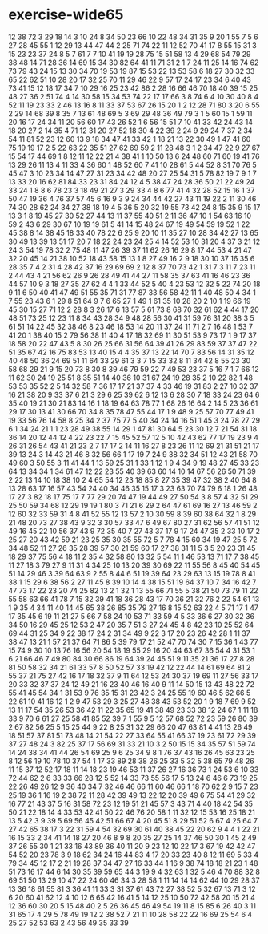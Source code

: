 # exercise-wide65
12
38
72
3
29
18
14
3
10
24
8
34
50
23
66
10
22
48
34
31
35
9
20
1
55
7
5
6
27
28
45
55
1
12
29
13
44
47
44
2
25
71
74
22
11
12
52
70
41
17
8
55
15
31
3
15
23
23
37
24
8
5
7
61
7
7
10
41
19
19
28
75
15
51
58
13
4
29
68
54
79
29
38
48
14
71
28
36
14
69
15
34
30
82
64
41
11
71
31
2
1
7
24
11
25
14
16
74
62
73
79
43
24
15
13
30
34
70
19
53
19
87
15
53
22
13
53
58
6
18
27
30
32
33
65
22
62
51
10
28
20
17
32
25
70
11
29
46
22
9
57
17
24
17
23
34
6
40
43
73
41
15
12
18
17
34
7
10
29
16
25
23
42
86
2
28
16
66
46
70
18
40
39
15
25
48
27
36
2
51
74
4
14
30
58
15
34
53
74
22
17
17
66
3
8
74
6
4
10
30
40
8
4
52
11
19
23
33
2
46
13
16
8
11
33
37
53
67
26
15
20
1
2
12
28
71
80
3
20
6
55
2
29
14
68
39
8
35
7
13
61
48
69
5
3
69
29
48
36
49
79
3
1
5
60
15
1
59
11
20
16
17
24
34
11
20
56
60
17
43
26
52
1
6
56
15
51
7
10
41
33
42
24
43
14
18
20
27
2
14
35
4
71
12
31
20
27
52
18
30
4
22
39
2
24
9
29
24
7
37
2
34
54
11
81
52
23
12
60
13
9
18
34
47
41
33
42
1
18
21
13
22
30
49
1
47
41
60
75
19
19
17
2
5
22
63
22
35
51
27
62
69
59
2
11
28
48
3
1
2
34
47
22
9
27
67
15
54
17
44
69
1
8
12
11
12
22
21
4
38
41
1
10
50
13
6
24
48
60
71
60
19
41
76
13
29
26
11
13
4
11
33
4
36
60
1
48
52
60
7
41
10
28
61
5
44
52
8
31
70
76
5
45
47
3
10
23
34
14
47
27
31
23
34
42
48
20
27
25
54
31
5
78
82
19
7
9
1
7
13
33
20
16
62
81
84
33
23
31
84
24
12
4
5
38
47
24
28
36
50
21
22
49
24
33
24
1
8
8
6
78
23
3
18
49
21
27
3
29
33
4
8
6
77
41
4
32
28
52
15
16
1
37
50
47
19
36
4
76
37
57
45
6
16
9
3
9
24
34
44
42
27
43
11
19
22
2
11
30
46
74
30
28
62
24
34
27
38
18
19
4
5
36
5
20
32
19
55
73
42
24
8
15
35
9
15
17
13
3
1
8
19
45
27
30
52
27
44
13
11
37
55
40
51
2
11
36
47
10
1
54
63
16
10
59
2
43
6
29
30
67
10
19
19
61
5
41
14
15
48
24
67
19
49
54
59
19
52
1
22
45
38
8
14
38
45
18
33
40
78
22
6
25
9
20
10
11
35
27
10
28
34
42
27
13
65
30
49
13
39
13
51
17
20
7
18
22
24
23
24
25
4
14
52
53
10
31
20
4
37
3
21
12
24
3
54
19
78
32
2
75
48
11
47
26
39
37
11
62
26
16
29
8
17
44
53
4
21
47
32
20
45
14
21
38
10
52
18
43
58
15
13
1
8
27
49
16
2
9
18
30
10
37
16
35
6
28
35
7
4
2
31
4
28
42
37
16
29
69
69
2
12
8
37
70
73
42
1
31
7
3
11
7
23
11
2
44
43
4
21
56
62
26
9
26
28
49
41
44
27
11
58
35
37
63
41
16
46
23
36
44
57
10
9
3
18
27
35
27
62
4
4
1
33
44
52
5
40
4
23
53
12
32
5
22
74
20
18
9
11
6
50
40
41
47
49
51
55
35
71
31
77
87
33
56
58
42
11
1
40
48
50
4
34
1
7
55
23
43
6
1
29
8
51
64
9
7
6
65
27
1
49
1
61
35
10
28
20
2
10
1
19
66
19
45
30
15
27
71
12
2
28
8
3
26
17
6
13
57
5
61
73
8
68
70
32
61
62
4
44
17
20
48
51
73
25
12
23
11
8
34
43
28
34
9
48
28
56
30
41
31
59
76
31
20
38
3
5
61
51
14
22
45
32
38
46
8
23
46
18
53
14
20
11
37
24
11
71
2
7
16
48
1
53
7
41
20
1
38
40
15
2
79
56
38
11
40
4
17
18
32
69
11
30
51
53
9
73
17
1
9
17
37
18
58
20
22
47
43
5
8
30
26
25
66
31
56
64
39
41
26
29
83
59
37
37
47
22
51
35
67
42
16
75
83
53
13
40
15
4
4
35
37
13
22
14
70
7
83
56
14
31
35
12
40
48
50
36
24
69
51
11
64
33
29
61
3
3
7
15
33
32
8
11
34
42
8
55
23
30
58
68
29
21
9
15
20
73
8
30
8
39
46
79
59
22
7
49
53
23
37
5
16
7
1
7
66
12
11
62
30
24
19
25
51
8
35
51
14
40
36
10
31
67
24
19
28
35
2
10
22
82
1
48
53
53
35
52
2
5
14
32
58
7
36
17
17
21
37
37
4
33
46
19
31
83
2
27
10
32
37
16
21
38
20
9
33
37
6
21
3
29
6
25
39
62
6
12
13
6
28
30
7
18
33
24
23
64
6
35
40
19
21
30
21
83
14
16
1
18
19
64
63
78
77
1
68
26
16
64
2
14
5
23
36
61
29
17
30
13
41
30
66
70
34
8
35
78
47
55
44
17
1
9
48
9
25
57
70
77
49
41
19
33
56
76
14
58
8
25
34
2
37
75
77
5
40
34
24
14
16
51
1
45
3
24
78
27
29
6
1
34
24
21
1
1
23
28
49
38
55
14
29
1
47
81
30
64
5
23
30
12
7
21
54
31
18
36
14
20
12
44
12
4
22
23
22
7
15
45
52
57
12
5
10
42
43
62
77
17
19
23
9
4
26
31
26
54
43
41
21
23
2
7
17
17
2
14
11
16
27
8
23
26
11
12
69
21
31
51
21
17
39
13
24
3
14
43
21
46
8
32
56
66
1
17
19
7
24
9
38
32
34
51
12
43
21
58
70
49
60
3
50
55
3
11
41
44
1
13
59
25
31
1
33
1
12
1
9
4
34
9
19
48
27
45
33
23
64
13
34
34
1
34
61
47
12
22
23
55
40
39
63
60
14
10
14
67
56
26
50
71
39
2
22
13
14
10
18
38
10
2
4
65
54
12
23
18
85
8
27
35
39
47
32
38
2
40
64
8
13
28
63
17
16
57
43
54
24
40
34
46
35
15
17
3
23
63
70
74
79
6
18
1
26
48
17
27
3
82
18
17
75
17
7
77
29
20
74
47
19
44
49
27
50
54
3
8
57
4
32
51
29
25
50
59
34
68
12
29
19
19
1
80
3
71
21
6
29
2
64
47
61
69
16
27
13
46
59
2
12
60
32
33
59
31
4
8
41
52
55
12
13
57
2
10
30
59
8
39
60
38
64
32
1
8
29
21
48
20
73
27
38
43
9
32
3
30
57
33
47
6
49
67
80
27
31
62
56
57
41
51
12
49
16
45
22
10
56
37
43
9
72
35
40
7
27
43
37
17
9
17
24
47
35
2
33
10
17
2
25
27
20
43
42
59
21
23
25
35
30
35
55
72
5
7
78
4
15
60
34
19
47
25
5
72
34
48
52
11
27
26
35
28
39
57
30
21
59
60
17
27
38
31
11
5
3
5
20
23
31
45
18
29
37
75
56
4
18
11
2
35
4
32
58
80
13
32
5
54
11
1
46
53
13
71
17
7
38
45
11
27
18
3
79
27
9
11
31
4
34
25
10
13
20
39
30
69
22
11
55
56
8
45
40
54
45
51
14
29
46
3
39
64
63
9
2
55
8
44
6
51
19
39
64
23
29
63
13
15
19
78
8
41
38
1
15
29
6
38
56
2
27
11
45
8
39
10
14
4
38
15
51
19
64
37
10
7
34
16
42
7
47
73
17
22
23
20
74
25
82
13
2
1
32
1
13
55
66
71
55
5
38
21
50
73
79
11
22
55
58
63
66
41
78
7
15
32
39
41
18
36
28
43
17
70
36
21
32
76
2
22
54
61
13
1
9
35
4
34
11
40
14
45
65
38
26
85
35
79
27
16
8
15
52
63
22
4
5
71
17
1
47
17
35
45
6
19
11
21
27
5
66
7
58
24
10
53
71
33
59
4
5
33
36
6
27
30
32
36
34
50
16
29
45
25
12
53
2
47
20
35
7
51
3
27
24
45
4
8
42
23
10
25
52
64
69
44
31
25
34
9
22
38
17
24
2
31
34
49
9
22
3
17
20
23
26
42
28
1
11
37
38
47
13
21
1
57
21
37
64
71
86
5
39
79
17
21
52
47
70
74
30
7
15
36
1
43
77
15
74
9
30
10
13
76
16
56
20
54
18
19
55
29
16
20
44
63
67
36
54
4
31
53
1
6
21
66
46
7
49
80
84
30
66
86
19
64
39
24
45
51
9
11
35
21
36
17
27
8
28
81
50
58
32
34
21
61
33
57
8
50
52
57
33
19
42
12
22
44
14
61
69
64
81
2
55
37
21
75
27
42
16
17
18
32
37
9
11
64
12
53
24
30
37
19
69
11
27
56
33
17
20
33
32
37
37
24
12
49
21
16
23
40
46
16
40
9
11
14
50
15
13
43
48
22
72
55
41
45
54
34
1
31
53
9
76
35
15
31
23
42
3
24
25
55
19
60
46
5
62
66
5
22
61
10
41
16
12
1
2
9
47
53
29
3
25
27
48
38
43
53
52
20
1
9
18
7
69
9
52
13
11
17
54
35
26
53
36
42
11
22
35
65
19
41
38
49
23
33
38
12
24
67
1
11
18
33
9
70
6
61
27
25
58
41
85
52
39
7
1
55
9
5
12
57
68
52
72
23
59
26
80
39
2
67
82
56
25
5
15
25
44
9
22
8
25
31
32
29
66
20
47
63
81
4
41
13
26
49
18
51
57
37
81
51
73
48
14
21
54
22
27
33
64
55
41
66
37
19
23
61
72
29
39
37
27
48
24
3
82
25
37
17
56
69
31
33
21
10
3
2
50
15
15
34
35
57
51
59
74
14
24
38
34
41
44
26
54
69
25
9
6
25
34
9
8
1
76
37
43
16
26
45
63
23
25
8
12
56
19
10
78
10
37
54
1
17
33
89
28
38
26
25
33
5
32
5
38
65
79
48
26
11
15
37
12
52
17
18
11
14
18
23
19
46
53
11
37
26
27
16
36
73
1
24
53
6
10
33
72
44
62
2
6
33
33
66
28
12
5
52
14
33
73
55
56
17
5
13
24
6
46
6
73
19
25
22
26
49
26
12
9
36
40
34
7
32
46
46
66
11
60
46
66
1
18
70
62
2
9
15
7
23
25
19
36
1
16
19
2
38
72
11
28
42
39
49
13
22
12
20
39
49
6
75
54
41
29
32
16
77
21
43
37
5
16
31
58
72
23
12
19
51
21
45
57
3
43
71
4
40
18
42
54
35
50
21
22
18
14
4
33
53
42
41
50
22
46
76
20
58
1
11
32
12
15
53
16
25
18
21
13
5
42
3
9
39
5
69
56
45
42
51
66
67
4
20
45
51
8
29
51
52
6
67
4
25
64
7
27
42
65
38
17
3
22
31
59
4
54
32
69
30
61
40
38
45
22
20
62
9
4
4
1
22
21
16
15
33
2
34
41
14
18
27
20
46
8
9
8
20
35
27
25
14
37
46
50
30
1
45
2
49
37
26
55
30
1
21
33
16
43
89
36
40
11
20
9
23
12
10
22
17
3
67
19
42
42
47
54
52
20
23
78
3
9
18
62
34
24
16
44
83
4
17
20
33
23
40
8
12
11
69
5
33
4
79
34
45
12
17
2
21
19
28
37
34
47
27
16
33
44
1
16
9
38
74
18
18
21
23
1
48
51
73
16
17
44
6
14
30
35
39
59
65
44
3
19
9
4
32
63
1
32
5
46
4
70
88
32
8
69
51
50
13
29
10
47
22
24
60
46
34
3
28
58
1
11
14
14
14
62
44
10
29
28
37
13
36
18
61
55
81
3
36
41
11
33
3
31
37
61
43
72
27
38
52
5
32
67
13
71
3
12
6
20
60
41
62
12
4
10
12
6
65
42
16
41
5
14
12
25
10
50
72
42
58
20
15
21
4
12
36
60
30
20
5
15
48
40
2
5
26
36
45
46
49
54
19
11
8
15
85
6
26
40
3
11
31
65
17
4
29
5
78
49
19
12
2
38
52
7
21
11
10
28
58
22
22
16
69
25
54
6
4
25
27
52
53
63
2
43
56
49
35
33
39
